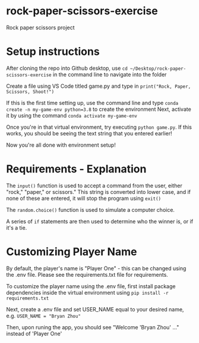 # rock-paper-scissors-exercise
Rock paper scissors project

# Setup instructions

After cloning the repo into Github desktop, use `cd ~/Desktop/rock-paper-scissors-exercise` in the command line to navigate into the folder

Create a file using VS Code titled game.py and type in `print("Rock, Paper, Scissors, Shoot!")`

If this is the first time setting up, use the command line and type `conda create -n my-game-env python=3.8` to create the environment
Next, activate it by using the command `conda activate my-game-env`

Once you're in that virtual environment, try executing `python game.py`. If this works, you should be seeing the text string that you entered earlier!

Now you're all done with environment setup!

# Requirements - Explanation
The `input()` function is used to accept a command from the user, either "rock," "paper," or scissors." This string is converted into lower case, and if none of these are entered, it will stop the program using `exit()`

The `random.choice()` function is used to simulate a computer choice.

A series of `if` statements are then used to determine who the winner is, or if it's a tie.

# Customizing Player Name
By default, the player's name is "Player One" - this can be changed using the .env file. Please see the requirements.txt file for requirements.

To customize the player name using the .env file, first install package dependencies inside the virtual environment using `pip install -r requirements.txt`

Next, create a .env file and set USER_NAME equal to your desired name, e.g. `USER_NAME = "Bryan Zhou"`

Then, upon runing the app, you should see "Welcome 'Bryan Zhou' ..." instead of 'Player One'
